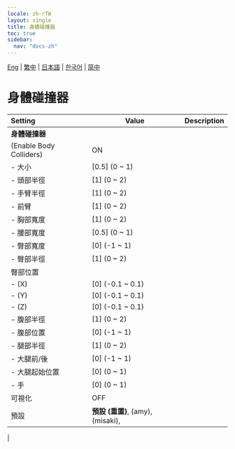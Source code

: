 ```yaml
---
locale: zh-rTW
layout: single
title: 身體碰撞器
toc: true
sidebar:
  nav: "docs-zh"
---
```

[Eng](/dancexr/menu/2025.4/prop/body_colliders) | [繁中](/tw/dancexr/menu/2025.4/prop/body_colliders) | [日本語](/jp/dancexr/menu/2025.4/prop/body_colliders) | [한국어](/kr/dancexr/menu/2025.4/prop/body_colliders) | [简中](/zh/dancexr/menu/2025.4/prop/body_colliders)

# 身體碰撞器



| Setting | Value | Description |
| :--- | --- | :--- |
|**身體碰撞器** | | 
| (Enable Body Colliders) | ON | 
|- 大小 | [0.5] (0 ~ 1) | 
|- 頭部半徑 | [1] (0 ~ 2) | 
|- 手臂半徑 | [1] (0 ~ 2) | 
|- 前臂 | [1] (0 ~ 2) | 
|- 胸部寬度 | [1] (0 ~ 2) | 
|- 腰部寬度 | [0.5] (0 ~ 1) | 
|- 臀部寬度 | [0] (-1 ~ 1) | 
|- 臀部半徑 | [1] (0 ~ 2) | 
| 臀部位置 || 
|- (X) | [0] (-0.1 ~ 0.1) | 
|- (Y) | [0] (-0.1 ~ 0.1) | 
|- (Z) | [0] (-0.1 ~ 0.1) | 
|- 腹部半徑 | [1] (0 ~ 2) | 
|- 腹部位置 | [0] (-1 ~ 1) | 
|- 腿部半徑 | [1] (0 ~ 2) | 
|- 大腿前/後 | [0] (-1 ~ 1) | 
|- 大腿起始位置 | [0] (0 ~ 1) | 
|- 手 | [0] (0 ~ 1) | 
| 可視化 | OFF | 
| 預設 | **預設 (重置)**, (amy), (misaki),  |  |
|
